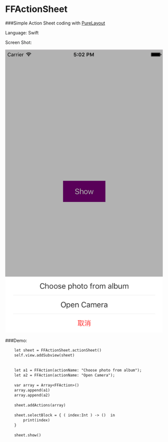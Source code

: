 # FFActionSheet
###Simple Action Sheet coding with [PureLayout](https://github.com/smileyborg/PureLayout)

Language: Swift



Screen Shot:

![Demo Image](https://github.com/iremarkable/FFActionSheet/blob/master/FFActionSheet/demo.png)


###Demo:


	    let sheet = FFActionSheet.actionSheet()
        self.view.addSubview(sheet)
        
        
        let a1 = FFAction(actionName: "Choose photo from album");
        let a2 = FFAction(actionName: "Open Camera");
        
        var array = Array<FFAction>()
        array.append(a1)
        array.append(a2)
        
        sheet.addActions(array)
        
        sheet.selectBlock = { ( index:Int ) -> ()  in
            print(index)
        }
        
        sheet.show()